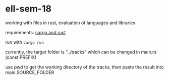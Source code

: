 # ell-sem-18
working with files in rust, evaluation of languages and libraries

requirements: [cargo and rust](https://doc.rust-lang.org/book/2018-edition/ch01-01-installation.html)

run with ```cargo run```

currently, the target folder is "../tracks" which can be changed in main.rs (const PREFIX)

use pwd to get the working directory of the tracks, then paste the result into main.SOURCE_FOLDER
